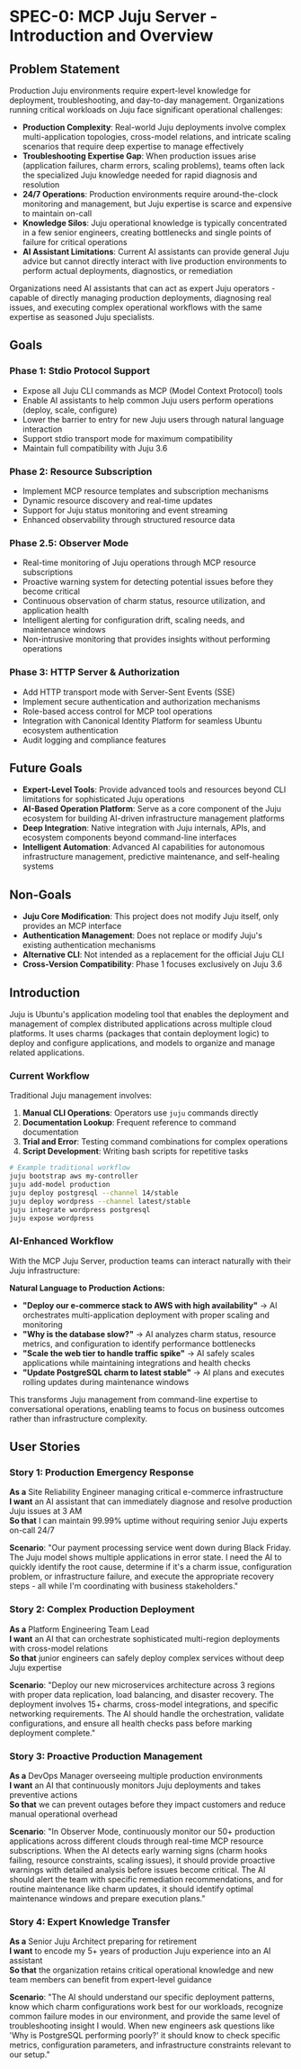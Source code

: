 # SPEC-0: MCP Juju Server - Introduction and Overview

## Problem Statement

Production Juju environments require expert-level knowledge for deployment, troubleshooting, and day-to-day management. Organizations running critical workloads on Juju face significant operational challenges:

- **Production Complexity**: Real-world Juju deployments involve complex multi-application topologies, cross-model relations, and intricate scaling scenarios that require deep expertise to manage effectively
- **Troubleshooting Expertise Gap**: When production issues arise (application failures, charm errors, scaling problems), teams often lack the specialized Juju knowledge needed for rapid diagnosis and resolution
- **24/7 Operations**: Production environments require around-the-clock monitoring and management, but Juju expertise is scarce and expensive to maintain on-call
- **Knowledge Silos**: Juju operational knowledge is typically concentrated in a few senior engineers, creating bottlenecks and single points of failure for critical operations
- **AI Assistant Limitations**: Current AI assistants can provide general Juju advice but cannot directly interact with live production environments to perform actual deployments, diagnostics, or remediation

Organizations need AI assistants that can act as expert Juju operators - capable of directly managing production deployments, diagnosing real issues, and executing complex operational workflows with the same expertise as seasoned Juju specialists.

## Goals

### Phase 1: Stdio Protocol Support
- Expose all Juju CLI commands as MCP (Model Context Protocol) tools
- Enable AI assistants to help common Juju users perform operations (deploy, scale, configure)
- Lower the barrier to entry for new Juju users through natural language interaction
- Support stdio transport mode for maximum compatibility
- Maintain full compatibility with Juju 3.6

### Phase 2: Resource Subscription
- Implement MCP resource templates and subscription mechanisms
- Dynamic resource discovery and real-time updates
- Support for Juju status monitoring and event streaming
- Enhanced observability through structured resource data

### Phase 2.5: Observer Mode
- Real-time monitoring of Juju operations through MCP resource subscriptions
- Proactive warning system for detecting potential issues before they become critical
- Continuous observation of charm status, resource utilization, and application health
- Intelligent alerting for configuration drift, scaling needs, and maintenance windows
- Non-intrusive monitoring that provides insights without performing operations

### Phase 3: HTTP Server & Authorization
- Add HTTP transport mode with Server-Sent Events (SSE)
- Implement secure authentication and authorization mechanisms
- Role-based access control for MCP tool operations
- Integration with Canonical Identity Platform for seamless Ubuntu ecosystem authentication
- Audit logging and compliance features

## Future Goals

- **Expert-Level Tools**: Provide advanced tools and resources beyond CLI limitations for sophisticated Juju operations
- **AI-Based Operation Platform**: Serve as a core component of the Juju ecosystem for building AI-driven infrastructure management platforms
- **Deep Integration**: Native integration with Juju internals, APIs, and ecosystem components beyond command-line interfaces
- **Intelligent Automation**: Advanced AI capabilities for autonomous infrastructure management, predictive maintenance, and self-healing systems

## Non-Goals

- **Juju Core Modification**: This project does not modify Juju itself, only provides an MCP interface
- **Authentication Management**: Does not replace or modify Juju's existing authentication mechanisms
- **Alternative CLI**: Not intended as a replacement for the official Juju CLI
- **Cross-Version Compatibility**: Phase 1 focuses exclusively on Juju 3.6

## Introduction

Juju is Ubuntu's application modeling tool that enables the deployment and management of complex distributed applications across multiple cloud platforms. It uses charms (packages that contain deployment logic) to deploy and configure applications, and models to organize and manage related applications.

### Current Workflow

Traditional Juju management involves:

1. **Manual CLI Operations**: Operators use `juju` commands directly
2. **Documentation Lookup**: Frequent reference to command documentation
3. **Trial and Error**: Testing command combinations for complex operations
4. **Script Development**: Writing bash scripts for repetitive tasks

```bash
# Example traditional workflow
juju bootstrap aws my-controller
juju add-model production
juju deploy postgresql --channel 14/stable
juju deploy wordpress --channel latest/stable
juju integrate wordpress postgresql
juju expose wordpress
```

### AI-Enhanced Workflow

With the MCP Juju Server, production teams can interact naturally with their Juju infrastructure:

**Natural Language to Production Actions:**
- **"Deploy our e-commerce stack to AWS with high availability"** → AI orchestrates multi-application deployment with proper scaling and monitoring
- **"Why is the database slow?"** → AI analyzes charm status, resource metrics, and configuration to identify performance bottlenecks  
- **"Scale the web tier to handle traffic spike"** → AI safely scales applications while maintaining integrations and health checks
- **"Update PostgreSQL charm to latest stable"** → AI plans and executes rolling updates during maintenance windows

This transforms Juju management from command-line expertise to conversational operations, enabling teams to focus on business outcomes rather than infrastructure complexity.

## User Stories

### Story 1: Production Emergency Response
**As a** Site Reliability Engineer managing critical e-commerce infrastructure  
**I want** an AI assistant that can immediately diagnose and resolve production Juju issues at 3 AM  
**So that** I can maintain 99.99% uptime without requiring senior Juju experts on-call 24/7

**Scenario**: "Our payment processing service went down during Black Friday. The Juju model shows multiple applications in error state. I need the AI to quickly identify the root cause, determine if it's a charm issue, configuration problem, or infrastructure failure, and execute the appropriate recovery steps - all while I'm coordinating with business stakeholders."

### Story 2: Complex Production Deployment
**As a** Platform Engineering Team Lead  
**I want** an AI that can orchestrate sophisticated multi-region deployments with cross-model relations  
**So that** junior engineers can safely deploy complex services without deep Juju expertise

**Scenario**: "Deploy our new microservices architecture across 3 regions with proper data replication, load balancing, and disaster recovery. The deployment involves 15+ charms, cross-model integrations, and specific networking requirements. The AI should handle the orchestration, validate configurations, and ensure all health checks pass before marking deployment complete."

### Story 3: Proactive Production Management
**As a** DevOps Manager overseeing multiple production environments  
**I want** an AI that continuously monitors Juju deployments and takes preventive actions  
**So that** we can prevent outages before they impact customers and reduce manual operational overhead

**Scenario**: "In Observer Mode, continuously monitor our 50+ production applications across different clouds through real-time MCP resource subscriptions. When the AI detects early warning signs (charm hooks failing, resource constraints, scaling issues), it should provide proactive warnings with detailed analysis before issues become critical. The AI should alert the team with specific remediation recommendations, and for routine maintenance like charm updates, it should identify optimal maintenance windows and prepare execution plans."

### Story 4: Expert Knowledge Transfer
**As a** Senior Juju Architect preparing for retirement  
**I want** to encode my 5+ years of production Juju experience into an AI assistant  
**So that** the organization retains critical operational knowledge and new team members can benefit from expert-level guidance

**Scenario**: "The AI should understand our specific deployment patterns, know which charm configurations work best for our workloads, recognize common failure modes in our environment, and provide the same level of troubleshooting insight I would. When new engineers ask questions like 'Why is PostgreSQL performing poorly?' it should know to check specific metrics, configuration parameters, and infrastructure constraints relevant to our setup."

